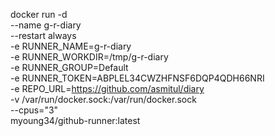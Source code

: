 docker run -d \
  --name g-r-diary \
  --restart always \
  -e RUNNER_NAME=g-r-diary \
  -e RUNNER_WORKDIR=/tmp/g-r-diary \
  -e RUNNER_GROUP=Default \
  -e RUNNER_TOKEN=ABPLEL34CWZHFNSF6DQP4QDH66NRI \
  -e REPO_URL=https://github.com/asmitul/diary \
  -v /var/run/docker.sock:/var/run/docker.sock \
  --cpus="3" \
  myoung34/github-runner:latest